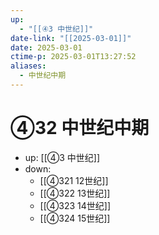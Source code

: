 ```yaml
---
up:
  - "[[④3 中世纪]]"
date-link: "[[2025-03-01]]"
date: 2025-03-01
ctime-p: 2025-03-01T13:27:52
aliases:
  - 中世纪中期
---
```


# ④32 中世纪中期

- up: [[④3 中世纪]]
- down:	
	- [[④321 12世纪]]
	- [[④322 13世纪]]
	- [[④323 14世纪]]
	- [[④324 15世纪]]
	
